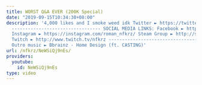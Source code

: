 ```yaml
---
title: WORST Q&A EVER (200K Special)
date: "2019-09-15T10:34:38+08:00"
description: '4,000 likes and I smoke weed idk Twitter ► https://twitter.com/NFKRZAlt
  --------------------------------- SOCIAL MEDIA LINKS: Facebook ► https://www.facebook.com/NFKRZ1
  Instagram ► https://instagram.com/roman_nfkrz/ Steam Group ► http://steamcommunity.com/groups/nfkr...
  Twitch ► http://www.twitch.tv/nfkrz --------------------------------- Music: ---------------------------------
  Outro music ► Bbrainz - Home Design (ft. CASTING)'
url: /nfkrz/NeWSiQj9nEs/
providers:
  youtube:
    id: NeWSiQj9nEs
type: video
---
```

